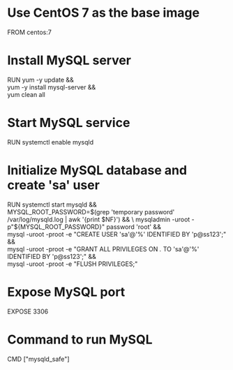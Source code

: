 # Use CentOS 7 as the base image
FROM centos:7

# Install MySQL server
RUN yum -y update && \
    yum -y install mysql-server && \
    yum clean all

# Start MySQL service
RUN systemctl enable mysqld

# Initialize MySQL database and create 'sa' user
RUN systemctl start mysqld && \
    MYSQL_ROOT_PASSWORD=$(grep 'temporary password' /var/log/mysqld.log | awk '{print $NF}') && \
    mysqladmin -uroot -p"${MYSQL_ROOT_PASSWORD}" password 'root' && \
    mysql -uroot -proot -e "CREATE USER 'sa'@'%' IDENTIFIED BY 'p@ss123';" && \
    mysql -uroot -proot -e "GRANT ALL PRIVILEGES ON *.* TO 'sa'@'%' IDENTIFIED BY 'p@ss123';" && \
    mysql -uroot -proot -e "FLUSH PRIVILEGES;"

# Expose MySQL port
EXPOSE 3306

# Command to run MySQL
CMD ["mysqld_safe"]

